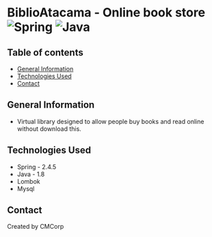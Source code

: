 # BiblioAtacama - Online book store <img alt="Spring" src="https://img.shields.io/badge/Spring-2.4.5-brightgreen"/> <img alt="Java" src="https://img.shields.io/badge/Java-1.8-brightgreen"/>

## Table of contents
  * [General Information](#general-information)
  * [Technologies Used](#technologies-used)
  * [Contact](#contact)

## General Information
- Virtual library designed to allow people buy books and read online without download this.

## Technologies Used
- Spring - 2.4.5
- Java   - 1.8
- Lombok
- Mysql

## Contact
Created by CMCorp
